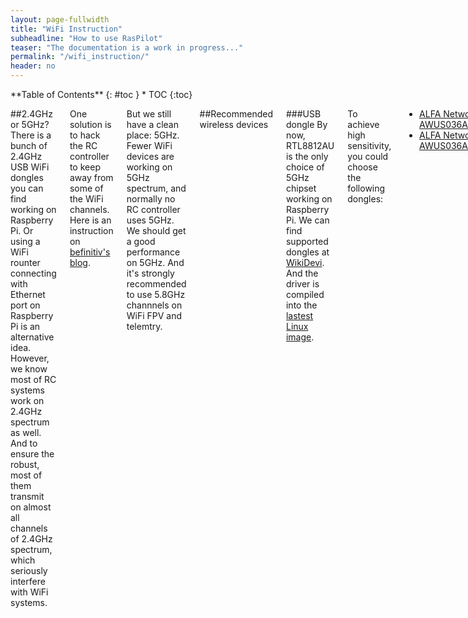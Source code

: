 ```yaml
---
layout: page-fullwidth
title: "WiFi Instruction"
subheadline: "How to use RasPilot"
teaser: "The documentation is a work in progress..."
permalink: "/wifi_instruction/"
header: no
---
```

<div class="row">
<div class="medium-4 medium-push-8 columns" markdown="1">
<div class="panel radius" markdown="1">
**Table of Contents**
{: #toc }
*  TOC
{:toc}
</div>
</div><!-- /.medium-4.columns -->


<div class="medium-8 medium-pull-4 columns" markdown="1">

##2.4GHz or 5GHz?
There is  a bunch of 2.4GHz USB WiFi dongles you can find working on Raspberry Pi. Or using a WiFi rounter connecting with Ethernet port on Raspberry Pi is an alternative idea. However, we know most of RC systems work on 2.4GHz spectrum as well. And to ensure the robust, most of them transmit on almost all channels of 2.4GHz spectrum, which seriously interfere with WiFi systems.

One solution is to hack the RC controller to keep away from some of the WiFi channels. Here is  an instruction on [befinitiv's blog](https://befinitiv.wordpress.com/2015/08/26/enable-2-4ghz-rc-systems-to-work-with-2-4ghz-video-systems/).

But we still have a clean place: 5GHz. Fewer WiFi devices are working on 5GHz spectrum, and normally no RC controller uses 5GHz. We should get a good performance on 5GHz. And it's strongly recommended to use 5.8GHz channnels on WiFi FPV and telemtry.

##Recommended wireless devices

###USB dongle
By now, RTL8812AU is the only choice of 5GHz chipset working on Raspberry Pi. We can find supported dongles at [WikiDevi](https://wikidevi.com/wiki/Special:Ask?title=Special%3AAsk&q=[[Chip1+model::RTL8812AU]]&po=%3FInterface%0D%0A%3FForm+factor=FF%0D%0A%3FInterface+connector+type=USB+conn.%0D%0A%3FFCC+ID%0D%0A%3FManuf%0D%0A%3FManuf+product+model=Manuf.+mdl%0D%0A%3FVendor+ID%0D%0A%3FDevice+ID%0D%0A%3FChip1+model%0D%0A%3FSupported+802dot11+protocols=PHY+modes%0D%0A%3FMIMO+config%0D%0A%3FOUI%0D%0A%3FEstimated+year+of+release=Est.+year&eq=yes&p[format]=broadtable&order[0]=ASC&sort_num=&order_num=ASC&p[limit]=500&p[offset]=&p[link]=all&p[sort]=&p[headers]=show&p[mainlabel]=&p[intro]=&p[outro]=&p[searchlabel]=%E2%80%A6+further+results&p[default]=&p[class]=sortable+wikitable+smwtable). And the driver is compiled into the [lastest Linux image](/downloads/).

To achieve high sensitivity, you could choose the following dongles:

* [ALFA Network AWUS036AC](http://www.amazon.com/dp/B00MX57AO4)
* [ALFA Network AWUS036ACH](http://www.amazon.com/dp/B00VEEBOPG)

###WiFi router

###High power net bridge

##Ways to connect Raspberry Pi and Ground Station

###host an AP on USB wireless dongle
The native hostapd program in Raspberry Pi image does not support 5GHz AP mode. So I compiled from source code of a [patched hostapd](https://github.com/pritambaral/hostapd-rtl871xdrv) on Github. You could download the compiled hostapd binary in the [Download Page](/downloads/). Then extract it on Raspberry Pi.

Copy hostapd to install the hostapd.

~~~
sudo cp hostapd /usr/local/bin
~~~

Change the configurations in <strong>hostapd.conf</strong>. Then start hostapd to host an AP. You would see debug info.

~~~
sudo hostapd -d hostapd.conf
~~~

You could also edit the <strong>/etc/rc.local</strong> file to make it automatically start on boot. Add the following line before <strong>exit 0</strong>.

~~~
sudo hostapd /home/pi/hostapd.conf &
~~~

###USB WiFi on the air & router on the Ground

###High power wireless net bridge

##Ground Control Station (GCS) on phone
Tower (Droid Planner) is an open-source groun station running on Android devices, with beautiful user interface. If support connection to droid via USB telemtry, bluetooth, or UDP from network.

In a typical application, you could connect your phone to the AP hosted by dongle, choose the UDP mode in the setting, then enjoy the flight. The default UDP port is 14550.

Download the lastet Tower from [Google Play](https://play.google.com/store/apps/details?id=org.droidplanner.android).

<img src="{{ site.url }}/images/pages_droid_planner.png">

##Get more current supply from USB
The default max current supplied from USB is 600mA. However, you can change the settings to get 1.2A max supply, to drive more power demanding devices. (warning: be careful to avoid demage to Raspberry Pi)

Edit <strong>/boot/config.txt</strong>. Add the following line to the end of the file.

~~~
max_usb_current=1
~~~

Then reboot Raspbeery Pi to make it work.

~~~
sudo reboot
~~~

</div><!-- /.medium-8.columns -->
</div><!-- /.row -->
